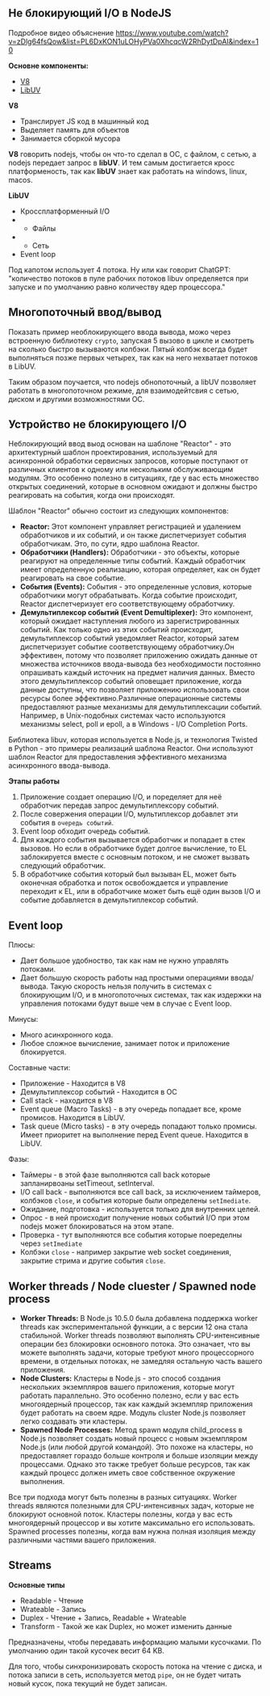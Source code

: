 ## Не блокирующий I/O в NodeJS

Подробное видео объяснение <https://www.youtube.com/watch?v=zDlg64fsQow&list=PL6DxKON1uLOHyPVa0XhcqcW2RhDytDpAI&index=10>

**Основне компоненты:**
- [V8](https://medium.com/nuances-of-programming/движок-javascript-что-внутри-f0db9b988b90)
- [LibUV](https://imnotgenius.com/21-sobytijnyj-tsikl-biblioteka-libuv/?ysclid=lgxbin3g40962538536)

**V8**
- Транслирует JS код в машинный код
- Выделяет память для объектов
- Занимается сборкой мусора

**V8** говорить nodejs, чтобы он что-то сделал в ОС, с файлом, с сетью, а nodejs передает запрос в **libUV**.
И тем самым достигается кросс платформеность, так как **libUV** знает как работать на windows, linux, macos.

**LibUV**
- Кроссплатформенный I/O
- - Файлы
- - Сеть
- Event loop

Под капотом использует 4 потока. 
Ну или как говорит ChatGPT: "количество потоков в пуле рабочих потоков libuv определяется при запуске и по умолчанию равно количеству ядер процессора."

## **Многопоточный ввод/вывод**

Показать пример необлокирующего ввода вывода, можо через встроенную библиотеку `crypto`, запуская 5 вызово в цикле
и смотреть на сколько быстро вызываются колбэки. 
Пятый колбэк всегда будет выполняться позже первых четырех, так как на него нехватает потоков в LibUV.

Таким образом поучается, что nodejs обнопоточный, а libUV позволяет работать в многопоточном режиме, для взаимодейтсвия с сетью, диском и другими возможностями ОС.

## **Устройство не блокирующего I/O**

Неблокирующий ввод выод основан на шаблоне "Reactor" - это архитектурный шаблон проектирования, используемый для асинхронной обработки сервисных запросов, которые поступают от различных клиентов к одному или нескольким обслуживающим модулям. Это особенно полезно в ситуациях, где у вас есть множество открытых соединений, которые в основном ожидают и должны быстро реагировать на события, когда они происходят.

Шаблон "Reactor" обычно состоит из следующих компонентов:

- **Reactor:** Этот компонент управляет регистрацией и удалением обработчиков и их событий, и он также диспетчеризует события обработчикам. Это, по сути, ядро шаблона Reactor.
- **Обработчики (Handlers):** Обработчики - это объекты, которые реагируют на определенные типы событий. Каждый обработчик имеет определенную реализацию, которая определяет, как он будет реагировать на свое событие.
- **События (Events):** События - это определенные условия, которые обработчики могут обрабатывать. Когда событие происходит, Reactor диспетчеризует его соответствующему обработчику.
- **Демультиплексор событий (Event Demultiplexer):** Это компонент, который ожидает наступления любого из зарегистрированных событий. Как только одно из этих событий происходит, демультиплексор событий уведомляет Reactor, который затем диспетчеризует событие соответствующему обработчику.Он эффективен, потому что позволяет приложению ожидать данные от множества источников ввода-вывода без необходимости постоянно опрашивать каждый источник на предмет наличия данных. Вместо этого демультиплексор событий оповещает приложение, когда данные доступны, что позволяет приложению использовать свои ресурсы более эффективно.Различные операционные системы предоставляют разные механизмы для демультиплексации событий. Например, в Unix-подобных системах часто используются механизмы select, poll и epoll, а в Windows - I/O Completion Ports.

Библиотека libuv, которая используется в Node.js, и технология Twisted в Python - это примеры реализаций шаблона Reactor. Они используют шаблон Reactor для предоставления эффективного механизма асинхронного ввода-вывода.

**Этапы работы**
1. Приложение создает операцию I/O, и поределяет для неё обработчик передав запрос демультиплексору событий.
2. После совержения операции I/O, мультиплексор добавлет эти события в `очередь событий`.
3. Event loop обходит очередь событий.
4. Для каждого события вызывается обработчик и попадает в стек вызовов. Но если в обработчике будет долгое вычисление, то EL заблокируется вместе с основным потоком, и не сможет вызвать следующий обработчик.
5. В обработчике события который был вызыван EL, может быть оконечная обработка и поток освобождается и управление переходит к EL, или в обработчике может быть ещё один вызов I/O и событие добавляется в демультиплексор событий.

## **Event loop**
Плюсы:
- Дает большое удобноство, так как нам не нужно управлять потоками.
- Дает большую скорость работы над простыми операциями ввода/вывода. Такую скорость нельзя получить в системах с блокирующим I/O, и в многопоточных системах, так как издержки на управления потоками будут выше чем в случае с Event loop.

Минусы:
- Много асинхронного кода.
- Любое сложное вычисление, занимает поток и приложение блокируется.

Составные части:
- Приложение - Находится в V8
- Демультиплексор событий - Находится в ОС
- Call stack - находится в V8
- Event queue (Macro Tasks) - в эту очередь попадает все, кроме промисов. Находится в LibUV.
- Task queue (Micro tasks) - в эту очередь попадают только промисы. Имеет приоритет на выполнение перед Event queue. Находится в LibUV.

Фазы:
- Таймеры - в этой фазе выполняются call back которые запланирвоаны setTimeout, setInterval.
- I/O call back - выполняются все call back, за исключением таймеров, колбэков `close`, и события которые были определены `setImediate`.
- Ожидание, подготовка - используется только для внутренних целей.
- Опрос - в ней происходит получение новых событий I/O при этом nodejs может блокироваться на этом этапе.
- Проверка - тут выполняются все события которые поеределны через `setImediate`
- Колбэки `close` - например закрытие web socket соединения, закрытие стрима и другие события `close`.

## **Worker threads / Node cluester / Spawned node process**

- **Worker Threads:** В Node.js 10.5.0 была добавлена поддержка worker threads как экспериментальной функции, а с версии 12 она стала стабильной. Worker threads позволяют выполнять CPU-интенсивные операции без блокировки основного потока. Это означает, что вы можете выполнять задачи, которые требуют много процессорного времени, в отдельных потоках, не замедляя остальную часть вашего приложения.
- **Node Clusters:** Кластеры в Node.js - это способ создания нескольких экземпляров вашего приложения, которые могут работать параллельно. Это особенно полезно, если у вас есть многоядерный процессор, так как каждый экземпляр приложения будет работать на своем ядре. Модуль cluster Node.js позволяет легко создавать эти кластеры.
- **Spawned Node Processes:** Метод spawn модуля child_process в Node.js позволяет создать новый процесс с новым экземпляром Node.js (или любой другой командой). Это похоже на кластеры, но предоставляет гораздо больше контроля и больше изоляции между процессами. Однако это также требует больше ресурсов, так как каждый процесс должен иметь свое собственное окружение выполнения.

Все три подхода могут быть полезны в разных ситуациях. Worker threads являются полезными для CPU-интенсивных задач, которые не блокируют основной поток. Кластеры полезны, когда у вас есть многоядерный процессор и вы хотите максимально его использовать. Spawned processes полезны, когда вам нужна полная изоляция между различными частями вашего приложения.

## Streams

**Основные типы**
- Readable - Чтение
- Wrateable - Запись
- Duplex - Чтение + Запись, Readable + Wrateable
- Transform - Такой же как Duplex, но может изменить данные

Предназначены, чтобы передавать информацию малыми кусочками.
По умолчанию один такой кусочек весит 64 KB.

Для того, чтобы синхронизировать скорость потока на чтение с диска, и потока записи в сеть, используется метод `pipe`, он не будет читать новый кусок, пока текущий не будет записан.

